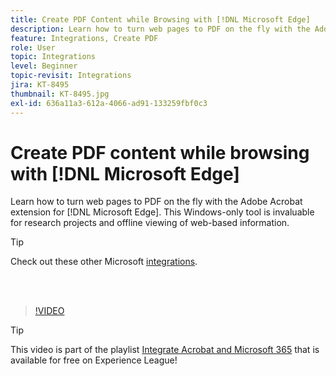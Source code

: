 ```yaml
---
title: Create PDF Content while Browsing with [!DNL Microsoft Edge]
description: Learn how to turn web pages to PDF on the fly with the Adobe Acrobat extension for [!DNL Microsoft Edge]
feature: Integrations, Create PDF
role: User
topic: Integrations
level: Beginner
topic-revisit: Integrations
jira: KT-8495
thumbnail: KT-8495.jpg
exl-id: 636a11a3-612a-4066-ad91-133259fbf0c3
---
```

# Create PDF content while browsing with [!DNL Microsoft Edge]

Learn how to turn web pages to PDF on the fly with the Adobe Acrobat extension for [!DNL Microsoft Edge]. This Windows-only tool is invaluable for research projects and offline viewing of web-based information.

>[!TIP]
>
>Check out these other Microsoft [integrations](../integrate/integrate-overview.md#microsoft).

<br>&nbsp;

>[!VIDEO](https://video.tv.adobe.com/v/337248?quality=12&learn=on&hidetitle=true)

>[!TIP]
>
>This video is part of the playlist [Integrate Acrobat and Microsoft 365](https://experienceleague.adobe.com/en/playlists/acrobat-integrate-microsoft-365) that is available for free on Experience League!
